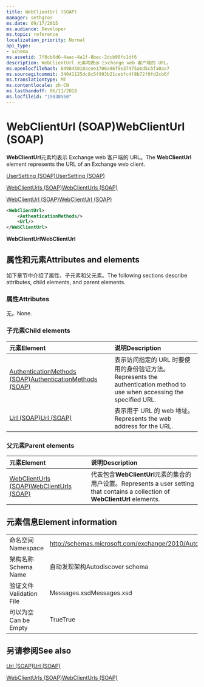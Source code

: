 ```yaml
---
title: WebClientUrl (SOAP)
manager: sethgros
ms.date: 09/17/2015
ms.audience: Developer
ms.topic: reference
localization_priority: Normal
api_type:
- schema
ms.assetid: 7f8cb6d6-4aac-4a1f-8bec-2dcb90fc1df6
description: WebClientUrl 元素均表示 Exchange web 客户端的 URL。
ms.openlocfilehash: 649845018acee1706a96f9e37475a6d5c5fa0aa7
ms.sourcegitcommit: 34041125dc8c5f993b21cebfc4f8b72f0fd2cb6f
ms.translationtype: MT
ms.contentlocale: zh-CN
ms.lasthandoff: 06/11/2018
ms.locfileid: "19838550"
---
```

# <a name="webclienturl-soap"></a><span data-ttu-id="6dc42-103">WebClientUrl (SOAP)</span><span class="sxs-lookup"><span data-stu-id="6dc42-103">WebClientUrl (SOAP)</span></span>

<span data-ttu-id="6dc42-104">**WebClientUrl**元素均表示 Exchange web 客户端的 URL。</span><span class="sxs-lookup"><span data-stu-id="6dc42-104">The **WebClientUrl** element represents the URL of an Exchange web client.</span></span> 
  
[<span data-ttu-id="6dc42-105">UserSetting (SOAP)</span><span class="sxs-lookup"><span data-stu-id="6dc42-105">UserSetting (SOAP)</span></span>](usersetting-soap.md)
  
[<span data-ttu-id="6dc42-106">WebClientUrls (SOAP)</span><span class="sxs-lookup"><span data-stu-id="6dc42-106">WebClientUrls (SOAP)</span></span>](webclienturls-soap.md)
  
[<span data-ttu-id="6dc42-107">WebClientUrl (SOAP)</span><span class="sxs-lookup"><span data-stu-id="6dc42-107">WebClientUrl (SOAP)</span></span>](webclienturl-soap.md)
  
```XML
<WebClientUrl>
    <AuthenticationMethods/>
    <Url/>
</WebClientUrl>
```

 <span data-ttu-id="6dc42-108">**WebClientUrl**</span><span class="sxs-lookup"><span data-stu-id="6dc42-108">**WebClientUrl**</span></span>
## <a name="attributes-and-elements"></a><span data-ttu-id="6dc42-109">属性和元素</span><span class="sxs-lookup"><span data-stu-id="6dc42-109">Attributes and elements</span></span>

<span data-ttu-id="6dc42-110">如下章节中介绍了属性、子元素和父元素。</span><span class="sxs-lookup"><span data-stu-id="6dc42-110">The following sections describe attributes, child elements, and parent elements.</span></span>
  
### <a name="attributes"></a><span data-ttu-id="6dc42-111">属性</span><span class="sxs-lookup"><span data-stu-id="6dc42-111">Attributes</span></span>

<span data-ttu-id="6dc42-112">无。</span><span class="sxs-lookup"><span data-stu-id="6dc42-112">None.</span></span>
  
### <a name="child-elements"></a><span data-ttu-id="6dc42-113">子元素</span><span class="sxs-lookup"><span data-stu-id="6dc42-113">Child elements</span></span>

|<span data-ttu-id="6dc42-114">**元素**</span><span class="sxs-lookup"><span data-stu-id="6dc42-114">**Element**</span></span>|<span data-ttu-id="6dc42-115">**说明**</span><span class="sxs-lookup"><span data-stu-id="6dc42-115">**Description**</span></span>|
|:-----|:-----|
|[<span data-ttu-id="6dc42-116">AuthenticationMethods (SOAP)</span><span class="sxs-lookup"><span data-stu-id="6dc42-116">AuthenticationMethods (SOAP)</span></span>](authenticationmethods-soap.md) <br/> |<span data-ttu-id="6dc42-117">表示访问指定的 URL 时要使用的身份验证方法。</span><span class="sxs-lookup"><span data-stu-id="6dc42-117">Represents the authentication method to use when accessing the specified URL.</span></span>  <br/> |
|[<span data-ttu-id="6dc42-118">Url (SOAP)</span><span class="sxs-lookup"><span data-stu-id="6dc42-118">Url (SOAP)</span></span>](url-soap.md) <br/> |<span data-ttu-id="6dc42-119">表示用于 URL 的 web 地址。</span><span class="sxs-lookup"><span data-stu-id="6dc42-119">Represents the web address for the URL.</span></span>  <br/> |
   
### <a name="parent-elements"></a><span data-ttu-id="6dc42-120">父元素</span><span class="sxs-lookup"><span data-stu-id="6dc42-120">Parent elements</span></span>

|<span data-ttu-id="6dc42-121">**元素**</span><span class="sxs-lookup"><span data-stu-id="6dc42-121">**Element**</span></span>|<span data-ttu-id="6dc42-122">**说明**</span><span class="sxs-lookup"><span data-stu-id="6dc42-122">**Description**</span></span>|
|:-----|:-----|
|[<span data-ttu-id="6dc42-123">WebClientUrls (SOAP)</span><span class="sxs-lookup"><span data-stu-id="6dc42-123">WebClientUrls (SOAP)</span></span>](webclienturls-soap.md) <br/> |<span data-ttu-id="6dc42-124">代表包含**WebClientUrl**元素的集合的用户设置。</span><span class="sxs-lookup"><span data-stu-id="6dc42-124">Represents a user setting that contains a collection of **WebClientUrl** elements.</span></span>  <br/> |
   
## <a name="element-information"></a><span data-ttu-id="6dc42-125">元素信息</span><span class="sxs-lookup"><span data-stu-id="6dc42-125">Element information</span></span>

|||
|:-----|:-----|
|<span data-ttu-id="6dc42-126">命名空间</span><span class="sxs-lookup"><span data-stu-id="6dc42-126">Namespace</span></span>  <br/> |http://schemas.microsoft.com/exchange/2010/Autodiscover  <br/> |
|<span data-ttu-id="6dc42-127">架构名称</span><span class="sxs-lookup"><span data-stu-id="6dc42-127">Schema Name</span></span>  <br/> |<span data-ttu-id="6dc42-128">自动发现架构</span><span class="sxs-lookup"><span data-stu-id="6dc42-128">Autodiscover schema</span></span>  <br/> |
|<span data-ttu-id="6dc42-129">验证文件</span><span class="sxs-lookup"><span data-stu-id="6dc42-129">Validation File</span></span>  <br/> |<span data-ttu-id="6dc42-130">Messages.xsd</span><span class="sxs-lookup"><span data-stu-id="6dc42-130">Messages.xsd</span></span>  <br/> |
|<span data-ttu-id="6dc42-131">可以为空</span><span class="sxs-lookup"><span data-stu-id="6dc42-131">Can be Empty</span></span>  <br/> |<span data-ttu-id="6dc42-132">True</span><span class="sxs-lookup"><span data-stu-id="6dc42-132">True</span></span>  <br/> |
   
## <a name="see-also"></a><span data-ttu-id="6dc42-133">另请参阅</span><span class="sxs-lookup"><span data-stu-id="6dc42-133">See also</span></span>



[<span data-ttu-id="6dc42-134">Url (SOAP)</span><span class="sxs-lookup"><span data-stu-id="6dc42-134">Url (SOAP)</span></span>](url-soap.md)
  
[<span data-ttu-id="6dc42-135">WebClientUrls (SOAP)</span><span class="sxs-lookup"><span data-stu-id="6dc42-135">WebClientUrls (SOAP)</span></span>](webclienturls-soap.md)


